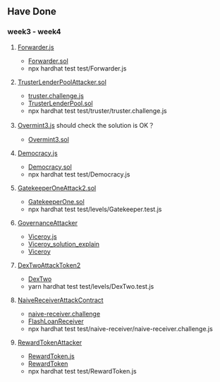 ## Have Done
### week3 - week4

1. [Forwarder.js](https://github.com/sodexx7/security_related/blob/main/solidity-riddles/test/Forwarder.js)
    * [Forwarder.sol](https://github.com/sodexx7/security_related/blob/main/solidity-riddles/contracts/Forwarder.sol)
    * npx hardhat test test/Forwarder.js

2. [TrusterLenderPoolAttacker.sol](https://github.com/sodexx7/security_related/blob/main/damn-vulnerable-defi/contracts/truster/TrusterLenderPoolAttacker.sol)
    * [truster.challenge.js](https://github.com/sodexx7/security_related/blob/main/damn-vulnerable-defi/test/truster/truster.challenge.js)
    * [TrusterLenderPool.sol](damn-vulnerable-defi/contracts/truster/TrusterLenderPool.sol)
    * npx hardhat test test/truster/truster.challenge.js

3. [Overmint3.js](https://github.com/sodexx7/security_related/blob/main/solidity-riddles/test/Overmint3.js#L27)  should check the solution is OK？
    * [Overmint3.sol](solidity-riddles/contracts/Overmint3.sol)

4. [Democracy.js](https://github.com/sodexx7/security_related/blob/main/solidity-riddles/test/Democracy.js)
    * [Democracy.sol](solidity-riddles/contracts/Democracy.sol) 
    * npx hardhat test test/Democracy.js


4. [GatekeeperOneAttack2.sol](https://github.com/sodexx7/security_related/blob/main/ethernaut/contracts/contracts/attacks/MySolution/GatekeeperOneAttack2.sol)
    * [GatekeeperOne.sol](https://github.com/sodexx7/security_related/blob/main/ethernaut/contracts/contracts/levels/GatekeeperOne.sol) 
    * npx hardhat test test/levels/Gatekeeper.test.js

5. [GovernanceAttacker](solidity-riddles/contracts/Attacker/GovernanceAttacker.sol)    
    * [Viceroy.js](solidity-riddles/test/Viceroy.js)
    * [Viceroy_solution_explain](https://github.com/sodexx7/security_related/blob/main/solidity-riddles/contracts/Attacker/Viceroy_README.md)
    * [Viceroy](solidity-riddles/contracts/Viceroy.sol)

6. [DexTwoAttackToken2](ethernaut/contracts/contracts/attacks/MySolution/DexTwoAttackToken2.sol) 
    * [DexTwo](ethernaut/contracts/contracts/levels/DexTwo.sol)
    * yarn hardhat test test/levels/DexTwo.test.js

7. [NaiveReceiverAttackContract](damn-vulnerable-defi/contracts/naive-receiver/NaiveReceiverAttackContract.sol)
    * [naive-receiver.challenge](damn-vulnerable-defi/test/naive-receiver/naive-receiver.challenge.js)
    * [FlashLoanReceiver](damn-vulnerable-defi/contracts/naive-receiver/FlashLoanReceiver.sol)
    * npx hardhat test test/naive-receiver/naive-receiver.challenge.js

8. [RewardTokenAttacker](solidity-riddles/contracts/Attacker/RewardTokenAttacker.sol)
    * [RewardToken.js](solidity-riddles/test/RewardToken.js)
    * [RewardToken](solidity-riddles/contracts/RewardToken.sol)
    * npx hardhat test test/RewardToken.js